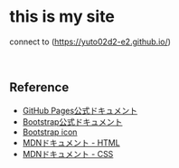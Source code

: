 # this is my site

connect to (https://yuto02d2-e2.github.io/)

<br>

## Reference
- [GitHub Pages公式ドキュメント](https://docs.github.com/ja/pages/getting-started-with-github-pages/about-github-pages)
- [Bootstrap公式ドキュメント](https://getbootstrap.jp/docs/5.0/getting-started/introduction/)
- [Bootstrap icon](https://icons.getbootstrap.com/)
- [MDNドキュメント - HTML](https://developer.mozilla.org/ja/docs/Web/HTML/Reference)
- [MDNドキュメント - CSS](https://developer.mozilla.org/ja/docs/Web/CSS)
